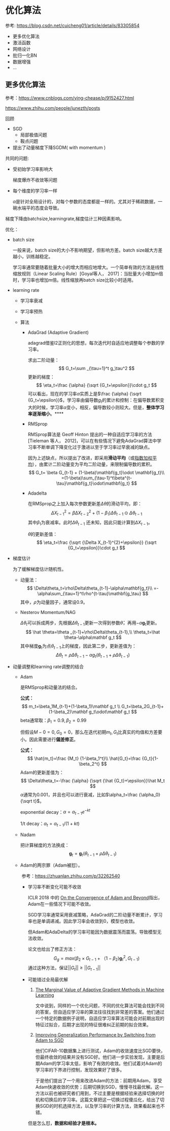 # 优化算法 

参考: https://blog.csdn.net/cuicheng01/article/details/83305854 

- 更多优化算法
- 激活函数
- 网络设计
- 批归一化BN
- 数据增强
- ...

## 更多优化算法

参考：https://www.cnblogs.com/ying-chease/p/9152427.html

https://www.zhihu.com/people/junezth/posts

回顾

- SGD
    - 局部极值问题
    - 鞍点问题
- 提出了动量梯度下降SGDM( with momentum )

共同的问题:

- 受初始学习率影响大

    梯度爆炸不收敛等问题

- 每个维度的学习率一样

    $\alpha$是针对全局设计的，对每个参数的态度都是一样的。尤其对于稀疏数据，一碗水端平的态度会导致。

梯度下降由batchsize,learningrate,梯度估计三种因素影响。

优化：

- batch size

    一般来说，batch size的大小不影响期望，但影响方差。batch size越大方差越小，训练越稳定。

    学习率通常要随着批量大小的增大而相应地增大。一个简单有效的方法是线性缩放规则（Linear Scaling Rule）[Goyal等人， 2017]：当批量大小增加m倍时，学习率也增加m倍。线性缩放再batch size比较小时适用。

- learning rate

    - 学习率衰减

    - 学习率预热

    - 算法

        - AdaGrad (Adaptive Gradient)

            adagrad借鉴l2正则化的思想，每次迭代时自适应地调整每个参数的学习率。

            求出二阶动量：
            $$
            G_t=\sum _{\tau=1}^t g_\tau^2
            $$
            更新的梯度：
            $$
            \eta_t=\frac {\alpha} {\sqrt {G_t+\epsilon}}\cdot g_t
            $$
            可以看出，现在的学习率$\alpha$实质上是$\frac {\alpha} {\sqrt {G_t+\epsilon}}$，学习率由偏导数$g_t$的累计和控制：在偏导数累积变大的时候，学习率$\alpha$变小，相反，偏导数较小则较大。但是，**整体学习率逐渐缩小**。****

        - RMSprop

            RMSprop算法是 Geoff Hinton 提出的一种自适应学习率的方法 [Tieleman
            等人， 2012]，可以在有些情况下避免AdaGrad算法中学习率不断单调下降变化过于激进以至于学习率过早衰减的缺点。

            因为上述缺点，所以提出了改进，即采用**滑动平均**（或[指数加权平均](https://blog.csdn.net/sinat_29957455/article/details/81175894)），由累计二阶动量变为平均二阶动量，来限制偏导数的累积。
            $$
            G_t= \beta G_{t-1} + (1-\beta)\mathbf{g_t}\odot \mathbf{g_t}\\ 
            =(1-\beta)\sum_{\tau-1}^t\beta^{t-\tau}\mathbf{g_t}\odot\mathbf{g_t}
            $$

        - Adadelta

            在RMSprop之上加入每次参数更新差$\Delta\theta$的滑动平均，即：
            $$
            \Delta X_{t-1}^{2}= \beta\Delta X_{t-2}^{2}+(1-\beta_1)\Delta\theta_{t-1}\odot\Delta\theta_{t-1}
            $$
            其中$\beta_{1}$为衰减率。此时$\Delta\theta_{t-1}$ 还未知，因此只能计算到$\Delta X_{t-1}$。  

            $\theta$的更新差值：
            $$
            \eta_t=\frac {\sqrt {\Delta X_{t-1}^{2}+\epsilon}} {\sqrt {G_t+\epsilon}}\cdot g_t
            $$

- 梯度估计

    为了缓解梯度估计随机性。

    - 动量法：
        $$
        \Delta\theta_t=\rho\Delta\theta_{t-1}-\alpha\mathbf{g_t}\\
        =-\alpha\sum_{\tau=1}^t\rho^{t-\tau}\mathbf{g_\tau}
        $$
        其中，$\rho$为动量因子，通常设0.9。

    - Nesterov Momentum/NAG

        $\Delta\theta_t$可以拆成两步，先根据$\Delta\theta_{t-1}$更新一次得到参数$\hat \theta$，再用$-\alpha\mathbf g_t$更新。
        $$
        \hat \theta=\theta _{t-1}+\rho\Delta\theta_{t-1},\\
        \theta_t=\hat \theta-\alpha\mathbf g_t
        $$
        其中梯度$\mathbf g_t$为点$\theta_{t-1}$上的梯度，因此第二步，更新差值为：
        $$
        \Delta\theta_t=\rho\Delta\theta_{t-1}-\alpha g_t(\theta_{t-1}+\rho\Delta\theta_{t-1})
        $$

- 动量调整和learning rate调整的结合

    - Adam
    
        是RMSprop和动量法的结合。
    
        **公式：**
        $$
        m_t=\beta_1M_{t-1}+(1-\beta_1)\mathbf g_t \\
        G_t=\beta_2G_{t-1}+(1-\beta_2)\mathbf g_t\odot\mathbf g_t
        $$
        beta通常取：$\beta_1=0.9,\beta_2=0.99$
    
        但假设$M-0=0,G_0=0$，那么在迭代初期$m_t,G_t$比真实的均值和方差要小。因此需要进行**偏差修正**。
    
        **公式：**
        $$
        \hat{m_t}=\frac {M_t} {1-\beta_1^t}\\
        \hat{G_t}=\frac {G_t}{1-\beta_2^t}
        $$
        Adam的更新差值为：
        $$
        \Delta\theta_t=-\frac {\alpha} {\sqrt {\hat {G_t}+\epsilon}}\hat M_t
        $$
        $\alpha$通常为0.001，并且也可以进行衰减，比如$\alpha_t=\frac {\alpha_0} {\sqrt t}$。
    
        exponential decay：$\alpha=\alpha_{t-1}e^{-kt}$
    
        1/t decay：$\alpha_t=\alpha_{t-1}/(1+kt)$
    
    - Nadam
    
        把计算梯度的方法换成：
        $$
        \mathbf g_t=\mathbf g_t(\theta_{t-1}+\rho\Delta\theta_{t-1})
        $$
    
    - Adam的两宗罪（Adam被怼）。
    
        ​	参考：https://zhuanlan.zhihu.com/p/32262540
    
        - 学习率不断变化可能不收敛
    
             ICLR 2018 中的 [On the Convergence of Adam and Beyond](https://link.zhihu.com/?target=https%3A//openreview.net/forum%3Fid%3DryQu7f-RZ)指出，Adam在一些情况下可能不收敛。
    
            SGD学习率通常采用衰减策略，AdaGrad的二阶动量不断累计，学习率也是单调递减。因此学习率会收敛到0，模型也收敛。
    
            但Adam和AdaDelta的学习率可能因为数据震荡而震荡。导致模型无法收敛。
        
            论文也给出了修正方法：
            $$
            G_g=max(\beta_2\times G_{t-1}+（1-\beta_2)\mathbf g_t^2,G_{t-1})
        $$
            通过这种方法，保证$||G_t||\geqslant||G_{t-1}||$
    
        - 可能错过全局最优解
    
            1. [The Marginal Value of Adaptive Gradient Methods in Machine Learning](https://link.zhihu.com/?target=https%3A//arxiv.org/abs/1705.08292) 
    
                文中说到，同样的一个优化问题，不同的优化算法可能会找到不同的答案，但自适应学习率的算法往往找到非常差的答案。他们通过一个特定的数据例子说明，自适应学习率算法可能会对前期出现的特征过拟合，后期才出现的特征很难纠正前期的拟合效果。
    
            2.  [Improving Generalization Performance by Switching from Adam to SGD](https://link.zhihu.com/?target=http%3A//arxiv.org/abs/1712.07628)
    
                他们CIFAR-10数据集上进行测试，Adam的收敛速度比SGD要快，但最终收敛的结果并没有SGD好。他们进一步实验发现，主要是后期Adam的学习率太低，影响了有效的收敛。他们试着对Adam的学习率的下界进行控制，发现效果好了很多。
    
                于是他们提出了一个用来改进Adam的方法：前期用Adam，享受Adam快速收敛的优势；后期切换到SGD，慢慢寻找最优解。这一方法以前也被研究者们用到，不过主要是根据经验来选择切换的时机和切换后的学习率。这篇文章把这一切换过程傻瓜化，给出了切换SGD的时机选择方法，以及学习率的计算方法，效果看起来也不错。
        
            但是怎么怼，**数据和经验才是根本。**


